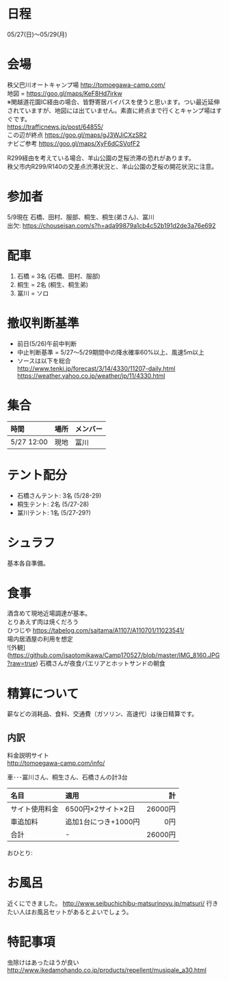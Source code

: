 # 日程
05/27(日)〜05/29(月)

# 会場
秩父巴川オートキャンプ場
http://tomoegawa-camp.com/  
地図 = https://goo.gl/maps/KeF8Hd7irkw   
※関越道花園IC経由の場合、皆野寄居バイパスを使うと思います。つい最近延伸されていますが、地図には出ていません。素直に終点まで行くとキャンプ場はすぐです。  
https://trafficnews.jp/post/64855/  
この辺が終点 https://goo.gl/maps/gJ3WJiCXzSR2  
ナビご参考 https://goo.gl/maps/XyF6dCSVofF2  

R299経由を考えている場合、羊山公園の芝桜渋滞の恐れがあります。  
秩父市内R299/R140の交差点渋滞状況と、羊山公園の芝桜の開花状況に注意。


# 参加者
5/9現在
石橋、田村、服部、桐生、桐生(弟さん)、冨川  
出欠: https://chouseisan.com/s?h=ada99879a1cb4c52b191d2de3a76e692  

# 配車
1. 石橋 = 3名 (石橋、田村、服部)  
2. 桐生 = 2名 (桐生、桐生弟)  
3. 冨川 = ソロ  

# 撤収判断基準
- 前日(5/26)午前中判断  
- 中止判断基準 = 5/27〜5/29期間中の降水確率60%以上、風速5m以上
- ソースは以下を総合    
http://www.tenki.jp/forecast/3/14/4330/11207-daily.html  
https://weather.yahoo.co.jp/weather/jp/11/4330.html 

# 集合
|時間|場所|メンバー|
|:--|:--|:--|
|5/27 12:00|現地|冨川| 

# テント配分
* 石橋さんテント: 3名 (5/28-29)
* 桐生テント: 2名 (5/27-28)
* 冨川テント: 1名 (5/27-29?)

# シュラフ
基本各自準備。

# 食事
酒含めて現地近場調達が基本。  
とりあえず肉は焼くだろう  
ひつじや https://tabelog.com/saitama/A1107/A110701/11023541/  
場内居酒屋の利用を想定   
![外観] (https://github.com/isaotomikawa/Camp170527/blob/master/IMG_8160.JPG?raw=true)
石橋さんが夜食パエリアとホットサンドの朝食 

# 精算について
薪などの消耗品、食料、交通費（ガソリン、高速代）は後日精算です。  

## 内訳
料金説明サイト  
http://tomoegawa-camp.com/info/

車･･･冨川さん、桐生さん、石橋さんの計3台  

|名目|適用|計|
|:-----|:----|-----:|
|サイト使用料金|6500円×2サイト×2日|26000円|
|車追加料|追加1台につき+1000円|0円|
|合計|-|26000円|

おひとり:


# お風呂
近くにできました。
http://www.seibuchichibu-matsurinoyu.jp/matsuri/
行きたい人はお風呂セットがあるとよいでしょう。

# 特記事項
虫除けはあったほうが良い  
http://www.ikedamohando.co.jp/products/repellent/musipale_a30.html  

